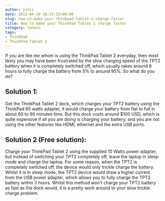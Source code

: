 ```yaml
---
author: jinli
date: 2013-04-10 16:53:52+00:00
slug: how-to-make-your-thinkpad-tablet-2-charge-faster
title: How to make your ThinkPad Tablet 2 charge faster
category: lenovo
tags:
- ThinkPad
- ThinkPad Tablet 2
---
```

If you are like me whom is using the ThinkPad Tablet 2 everyday, then most likely you may have been frustrated by the slow charging speed of the TPT2 battery when it is completely switched off, which usually takes around 8 hours to fully charge the battery from 5% to around 95%. So what do you do?


## Solution 1:


Get the ThinkPad Tablet 2 dock, which charges your TPT2 battery using the ThinkPad 65 watts adapter, it would charge your battery from flat to full in about 60 to 90 minutes time. But this dock costs around $100 USD, which is quite expensive if all you are doing is charging your battery, and you are not using the other features like HDMI, ethernet and the extra USB ports. 


## **Solution 2 (Free solution):**


Charge your ThinkPad Tablet 2 using the supplied 10 Watts power adapter, but instead of switching your TPT2 completely off, leave the laptop in sleep mode and charge the laptop. For some reason, when the TPT2 is completely switched off, the device would only trickle charge the battery. Whilst it is in sleep mode, the TPT2 device would draw a higher current from the USB power adapter, which allows you to fully charge the TPT2 battery within 3 hours. Whilst this method won't charge your TPT2 battery as fast as the dock would, it is a pretty work around to your slow trickle charge problem.
